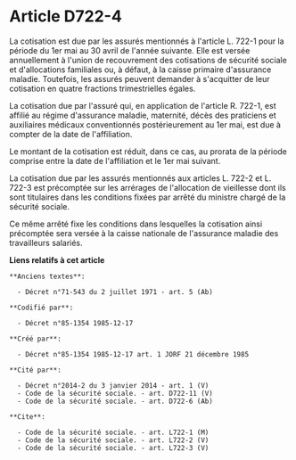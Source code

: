 # Article D722-4

La cotisation est due par les assurés mentionnés à l'article L. 722-1 pour la période du 1er mai au 30 avril de l'année
suivante. Elle est versée annuellement à l'union de recouvrement des cotisations de sécurité sociale et d'allocations
familiales ou, à défaut, à la caisse primaire d'assurance maladie. Toutefois, les assurés peuvent demander à s'acquitter de
leur cotisation en quatre fractions trimestrielles égales.

La cotisation due par l'assuré qui, en application de l'article R. 722-1, est affilié au régime d'assurance maladie,
maternité, décès des praticiens et auxiliaires médicaux conventionnés postérieurement au 1er mai, est due à compter de la
date de l'affiliation.

Le montant de la cotisation est réduit, dans ce cas, au prorata de la période comprise entre la date de l'affiliation et le
1er mai suivant.

La cotisation due par les assurés mentionnés aux articles L. 722-2 et L. 722-3 est précomptée sur les arrérages de
l'allocation de vieillesse dont ils sont titulaires dans les conditions fixées par arrêté du ministre chargé de la sécurité
sociale.

Ce même arrêté fixe les conditions dans lesquelles la cotisation ainsi précomptée sera versée à la caisse nationale de
l'assurance maladie des travailleurs salariés.

**Liens relatifs à cet article**

	**Anciens textes**:

	  - Décret n°71-543 du 2 juillet 1971 - art. 5 (Ab)

	**Codifié par**:

	  - Décret n°85-1354 1985-12-17

	**Créé par**:

	  - Décret n°85-1354 1985-12-17 art. 1 JORF 21 décembre 1985

	**Cité par**:

	  - Décret n°2014-2 du 3 janvier 2014 - art. 1 (V)
	  - Code de la sécurité sociale. - art. D722-11 (V)
	  - Code de la sécurité sociale. - art. D722-6 (Ab)

	**Cite**:

	  - Code de la sécurité sociale. - art. L722-1 (M)
	  - Code de la sécurité sociale. - art. L722-2 (V)
	  - Code de la sécurité sociale. - art. L722-3 (V)
